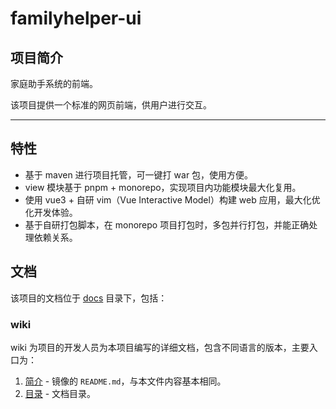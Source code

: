 # familyhelper-ui

## 项目简介

家庭助手系统的前端。

该项目提供一个标准的网页前端，供用户进行交互。

---

## 特性

- 基于 maven 进行项目托管，可一键打 war 包，使用方便。
- view 模块基于 pnpm + monorepo，实现项目内功能模块最大化复用。
- 使用 vue3 + 自研 vim（Vue Interactive Model）构建 web 应用，最大化优化开发体验。
- 基于自研打包脚本，在 monorepo 项目打包时，多包并行打包，并能正确处理依赖关系。

## 文档

该项目的文档位于 [docs](./docs) 目录下，包括：

### wiki

wiki 为项目的开发人员为本项目编写的详细文档，包含不同语言的版本，主要入口为：

1. [简介](docs/wiki/zh-CN/Introduction.md) - 镜像的 `README.md`，与本文件内容基本相同。
2. [目录](docs/wiki/zh-CN/Contents.md) - 文档目录。
